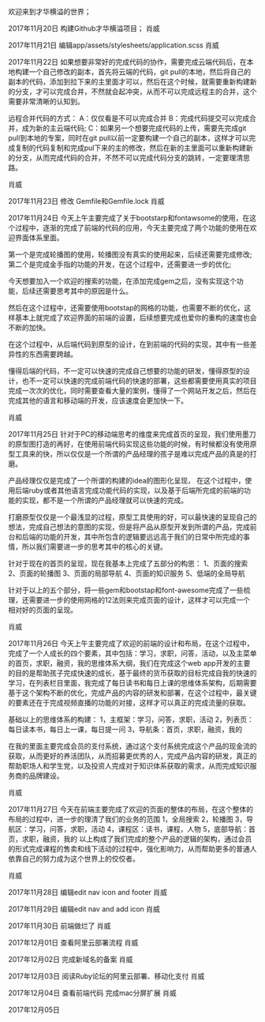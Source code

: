 欢迎来到才华横溢的世界；

2017年11月20日
构建Github才华横溢项目；
肖威

2017年11月21日
编辑app/assets/stylesheets/application.scss
肖威

2017年11月22日
如果想要非常好的完成代码的协作，需要完成云端代码后，在本地构建一个自己修改的副本，首先将云端的代码，git pull的本地，然后将自己的副本的代码，添加到拉下来的主里面才可以，然后在这个时候，就需要重新构建新的分支，才可以完成合并，不然就会起冲突，从而不可以完成远程主的合并，这个需要非常清晰的认知到。

远程合并代码的方式：
A：仅仅看是不可以完成合并
B：完成代码提交可以完成合并，成为新的主云端代码;
C：如果另一个想要完成代码的上传，需要先完成git pull到本地的专案，同时在git pull以前一定要构建一个自己的副本，这样才可以完成复制的代码复制和完成pul下来的主的修改，然后在新的主里面可以重新构建新的分支，从而完成代码的合并，不然不可以完成代码分支的跳转，一定要理清思路。

肖威


2017年11月23日
修改 Gemfile和Gemfile.lock
肖威

2017年11月24日
今天上午主要完成了关于bootstarp和fontawsome的使用，在这个过程中，逐渐的完成了前端的代码的应用，今天主要完成了两个功能的使用在欢迎​​界面体系里面。

第一个是完成轮播图的使用，轮播图没有真实的使用起来，后续还需要完成修改;
第二个是完成金手指的功能的开发，在这个过程中，还需要进一步的优化;

今天想要加入一个欢迎的搜索的功能，在添加完成gem之后，没有实现这个功能，后续还需要思考其中的原因是什么。

然后在这个过程中，还需要使用bootstap的网格的功能，也需要不断的优化，这样基本上就完成了欢迎界面的前端的设置，后续想要完成也爱你的重构的速度也会不断的加快。

在这个过程中，从后端代码到原型的设计，在到前端的代码的实现，其中有一些差异性的东西需要跨越。

懂得后端的代码，不一定可以快速的完成自己想要的功能的研发，懂得原型的设计，也不一定可以快速的完成前端代码的快速的部署，这些都需要使用真实的项目完成一次次的优化，同时需要查看大量的案例，懂得了一个网站开发之后，然后在完成其他的语言和移动端的开发，应该速度会更加快一下。

肖威


2017年11月25日
针对于PC的移动端思考的维度来完成首页的呈现，我们使用墨刀的原型图打造的再好，在使用前端代码实现这些功能的时候，有时候都没有使用原型工具来的快，所以仅仅是一个所谓的产品经理的孩子是难以完成产品的真是的打磨。

产品经理仅仅是完成了一个所谓的构建的idea的图形化呈现， 在这个过程中，使用后端ruby或者其他语言完成功能代码的实现，以及基于后端所完成的前端的功能的实现，都不是一个所谓的产品经理就可以快速的完成。

打磨原型仅仅是一个最浅显的过程，原型工具使用的好，可以最快速的呈现自己的想法，完成自己想法的意图的实现，但是将产品从原型开发到所谓的产品，完成前台和后端的功能的开发，其中所包含的逻辑要远远高于我们的日常中所完成的事情，所以我们需要进一步的思考其中的核心的关键。

针对于现在的首页的呈现，现在我基本上完成了五部分的构思：
1、页面的搜索
2、页面的轮播图
3、页面的局部导航
4、页面的知识服务
5、低端的全局导航

针对于以上的五个部分，将一些gem和bootstap和font-awesome完成了一些梳理，还需要进一步的使用网格的12法则来完成页面的设计，这样才可以完成一个相对好的页面的呈现。

肖威


2017年11月26日
今天上午主要完成了欢迎的前端的设计和布局，在这个过程中，完成了一个人成长的四个要素，其中包括：学习，求职，问答，活动，以及主菜单的首页，求职，融资，我的思维体系大纲，我们在完成这个web app开发的主要的目的是帮助孩子完成快速的成长，基于最终的货币获取的目标完成自我的快速的学习，在列表栏目里面，我完成了每日读书和每日上课的思维体系架构，后期需要基于这个架构不断的优化，完成产品的内容的研发和部署，在这个过程中，最关键的要素还在于完成视频直播的功能的对接，这样才可以真正的完成流量的获取。

基础以上的思维体系的构建：
1，主框架：学习，问答，求职，活动
2，列表页：每日读本书，每日上一课，每日提一问
3，导航条：首页，求职，融资，我的

在我的里面主要完成会员的支付系统，通过这个支付系统完成这个产品的现金流的获取，从而更好的养活团队，从而招募更优秀的人，完成产品内容的研发，真正的帮助职场人和学生党，以及投资人完成对于知识体系获取的需求，从而完成知识服务商的品牌建设。

肖威


2017年11月27日
今天在前端主要完成了欢迎的页面的整体的布局，在这个整体的布局的过程中，进一步的理清了我们的业务的范围
1，全局搜索
2，轮播图
3，导航区：学习，问答，求职，活动
4，课程区：读书，课程，人物
5，底部导航：首页，求职，融资，我的
以上构成了我们完成的整个产品的逻辑的架构，通过会员的形式完成课程的售卖和线下活动的过程中，强化影响力，从而帮助更多的普通人依靠自己的努力成为这个世界上的佼佼者。

肖威


2017年11月28日
编辑edit nav icon and footer
肖威

2017年11月29日
编辑edit nav and add icon
肖威

2017年11月30日
前端做烂了
肖威

2017年12月01日
查看阿里云部署流程
肖威

2017年12月02日
完成新域名的备案
肖威

2017年12月03日
阅读Ruby论坛的阿里云部署、移动化支付
肖威

2017年12月04日
查看前端代码
完成mac分屏扩展
肖威

2017年12月05日
